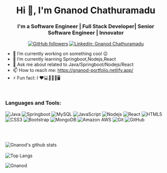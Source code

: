 <h1 align="center">Hi 👋, I'm Gnanod Chathuramadu</h1>
<h3 align="center">I'm a Software Engineer | Full Stack Developer| Senior Software Engineer | Innovator  </h3>
<span  align="center"> 
  
[![GitHub followers](https://img.shields.io/github/followers/Gnanod?logo=GitHub&style=for-the-badge)](https://github.com/Gnanod)
[![Linkedin: Gnanod Chathuramadu](https://img.shields.io/badge/-CONNECT-blue?style=for-the-badge&logo=Linkedin&link=linkedin.com/in/gnanod-chathuramadu-379847130/)](linkedin.com/in/gnanod-chathuramadu-379847130/)
  
</span>



- 🔭 I’m currently working on something cool 😉
- 🌱 I’m currently learning Springboot,Nodejs,React
- 💬 Ask me about  related to Java/Springboot/Nodejs/React
- 📫 How to reach me: https://gnanod-portfolio.netlify.app/
- ⚡ Fun fact: I ❤️💻👨‍🎓👫🖥

<br />

### Languages and Tools:
![Java](https://img.shields.io/badge/-java-E34A86?style=flat-square&logo=java)
![Springboot](https://img.shields.io/badge/-Springboot-black?style=flat-square&logo=springboot)
![MySQL](https://img.shields.io/badge/-MySQL-black?style=flat-square&logo=mysql)
![JavaScript](https://img.shields.io/badge/-JavaScript-black?style=flat-square&logo=javascript)
![Nodejs](https://img.shields.io/badge/-Nodejs-black?style=flat-square&logo=Node.js)
![React](https://img.shields.io/badge/-React-black?style=flat-square&logo=react)
![HTML5](https://img.shields.io/badge/-HTML5-E34F26?style=flat-square&logo=html5&logoColor=white)
![CSS3](https://img.shields.io/badge/-CSS3-1572B6?style=flat-square&logo=css3)
![Bootstrap](https://img.shields.io/badge/-Bootstrap-563D7C?style=flat-square&logo=bootstrap)
![MongoDB](https://img.shields.io/badge/-MongoDB-black?style=flat-square&logo=mongodb)
![Amazon AWS](https://img.shields.io/badge/Amazon%20AWS-232F3E?style=flat-square&logo=amazon-aws)
![Git](https://img.shields.io/badge/-Git-black?style=flat-square&logo=git)
![GitHub](https://img.shields.io/badge/-GitHub-181717?style=flat-square&logo=github)

<br />
<br />

![Gnanod's github stats](https://github-readme-stats.vercel.app/api?username=Gnanod&count_private=true&show_icons=true&hide_border=true)
</br>
</br>
![Top Langs](https://github-readme-stats.vercel.app/api/top-langs/?username=Gnanod&layout=compact)
<p><img align="center" src="https://github-readme-streak-stats.herokuapp.com/?user=Gnanod&" alt="Gnanod" /></p>
